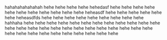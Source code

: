 hahahahahahahah
hehe
hehe
hehe
hehe
hehedasf
hehe
hehe
hehe
hehe
hehe
hehe
hehe
hehe
hehe
hehe
hehe
heheasdf
hehe
hehe
hehe
hehe
hehe
hehe
heheasdfds
hehe
hehe
hehe
hehe
hehe
hehe
hehe
hehe
hehe
hahhaha
hehe
hehe
hehe
hehe
hehe
hehe
hehe
hehe
hehe
hehe
hehe
hehe
hehe
hehe
hehe
hehe
hehe
hehe
hehe
hehe
hehe
hehe
hehe
hehe
hehe
hehe
hehe
hehe
hehe
hehe
hehe
hehe
hehe
hehe
hehe
